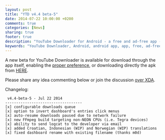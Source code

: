```yaml
---
layout: post
title: "YTD v4.4 beta-5"
date: 2014-07-22 10:00:00 +0200
comments: true
categories: [News]
sharing: true
footer: true
description: "YouTube Downloader for Android - a free and ad-free app - new beta apk"
keywords: "YouTube Downloader, Android, android app, app, free, ad-free, no ads, dentex, video, YouTube, downloader, beta"
---
```

A new beta for YouTube Downloader is available for download through the app itself, enabling the [proper preference](http://dentex.github.io/blog/2014-07-15/new-beta-program-again/), or downloading directly the apk from [HERE](http://dentex.github.io/files/apk/beta/dentex.youtube.downloader_v4.4-beta-5.apk).

Please share any idea commenting below or join the discussion [over XDA](http://forum.xda-developers.com/showthread.php?t=2335450).

Changelog:

     v4.4-beta-5 - Jul 22 2014
    -----------------------------------
    [x] configurable downloads queue
    [x] option to invert dashboard's entries click menus
    [x] auto-resume downloads paused due to network failure
    [x] new FFmpeg build targeting non-NEON CPUs (i.e. Tegra devices)
    [x] ability to send logcat to the developer via email
    [x] added Croatian, Indonesian (WIP) and Norwegian (WIP) translations
    [x] fixed dashboard rename with existing filename (thanks m0d)
